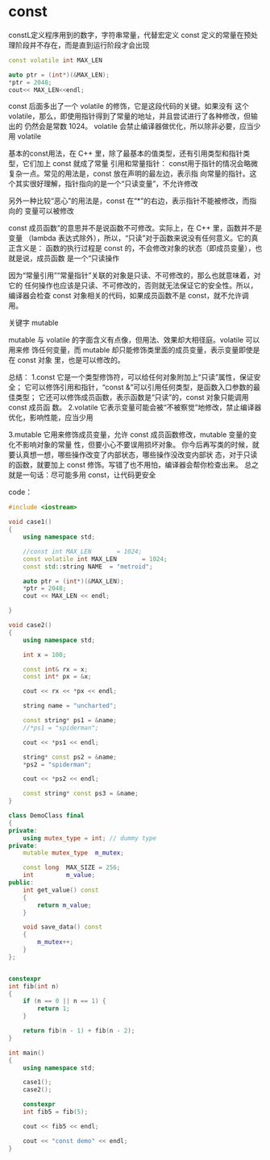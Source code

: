 # const

constL定义程序用到的数字，字符串常量，代替宏定义
const 定义的常量在预处理阶段并不存在，而是直到运行阶段才会出现

```cpp
const volatile int MAX_LEN

auto ptr = (int*)(&MAX_LEN);
*ptr = 2048;
cout<< MAX_LEN<<endl;
```


const 后面多出了一个 volatile 的修饰，它是这段代码的关键。如果没有
这个 volatile，那么，即使用指针得到了常量的地址，并且尝试进行了各种修改，但输出的
仍然会是常数 1024。
volatile 会禁止编译器做优化，所以除非必要，应当少用 volatile

基本的const用法，在 C++ 里，除了最基本的值类型，还有引用类型和指针类型，它们加上 const 就成了常量
引用和常量指针：
const用于指针的情况会略微复杂一点。常见的用法是，const 放在声明的最左边，表示指
向常量的指针。这个其实很好理解，指针指向的是一个“只读变量”，不允许修改

另外一种比较“恶心”的用法是，const 在“*”的右边，表示指针不能被修改，而指向的
变量可以被修改

const 成员函数”的意思并不是说函数不可修改。实际上，在 C++ 里，函数并不是变量
（lambda 表达式除外），所以，“只读”对于函数来说没有任何意义。它的真正含义是：
函数的执行过程是 const 的，不会修改对象的状态（即成员变量），也就是说，成员函数
是一个“只读操作

因为“常量引用”“常量指针”关联的对象是只读、不可修改的，那么也就意味着，对它的
任何操作也应该是只读、不可修改的，否则就无法保证它的安全性。所以，编译器会检查
const 对象相关的代码，如果成员函数不是 const，就不允许调用。

关键字 mutable

mutable 与 volatile 的字面含义有点像，但用法、效果却大相径庭。volatile 可以用来修
饰任何变量，而 mutable 却只能修饰类里面的成员变量，表示变量即使是在 const 对象
里，也是可以修改的。

总结：
1.const
它是一个类型修饰符，可以给任何对象附加上“只读”属性，保证安全；
它可以修饰引用和指针，“const &”可以引用任何类型，是函数入口参数的最佳类型；
它还可以修饰成员函数，表示函数是“只读”的，const 对象只能调用 const 成员函
数。
2.volatile
它表示变量可能会被“不被察觉”地修改，禁止编译器优化，影响性能，应当少用

3.mutable
它用来修饰成员变量，允许 const 成员函数修改，mutable 变量的变化不影响对象的常量
性，但要小心不要误用损坏对象。
你今后再写类的时候，就要认真想一想，哪些操作改变了内部状态，哪些操作没改变内部状
态，对于只读的函数，就要加上 const 修饰。写错了也不用怕，编译器会帮你检查出来。
总之就是一句话：尽可能多用 const，让代码更安全



code：

```cpp
#include <iostream>

void case1()
{
    using namespace std;

    //const int MAX_LEN       = 1024;
    const volatile int MAX_LEN       = 1024;
    const std::string NAME  = "metroid";

    auto ptr = (int*)(&MAX_LEN);
    *ptr = 2048;
    cout << MAX_LEN << endl;

}

void case2()
{
    using namespace std;

    int x = 100;

    const int& rx = x;
    const int* px = &x;

    cout << rx << *px << endl;

    string name = "uncharted";

    const string* ps1 = &name;
    //*ps1 = "spiderman";

    cout << *ps1 << endl;

    string* const ps2 = &name;
    *ps2 = "spiderman";

    cout << *ps2 << endl;

    const string* const ps3 = &name;
}

class DemoClass final
{
private:
    using mutex_type = int; // dummy type
private:
    mutable mutex_type  m_mutex;

    const long  MAX_SIZE = 256;
    int         m_value;
public:
    int get_value() const
    {
        return m_value;
    }

    void save_data() const
    {
        m_mutex++;
    }
};


constexpr
int fib(int n)
{
    if (n == 0 || n == 1) {
        return 1;
    }

    return fib(n - 1) + fib(n - 2);
}

int main()
{
    using namespace std;

    case1();
    case2();

    constexpr
    int fib5 = fib(5);

    cout << fib5 << endl;

    cout << "const demo" << endl;
}
```

